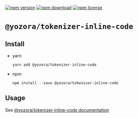 [![npm version](https://img.shields.io/npm/v/@yozora/tokenizer-inline-code.svg)](https://www.npmjs.com/package/@yozora/tokenizer-inline-code)
[![npm download](https://img.shields.io/npm/dm/@yozora/tokenizer-inline-code.svg)](https://www.npmjs.com/package/@yozora/tokenizer-inline-code)
[![npm license](https://img.shields.io/npm/l/@yozora/tokenizer-inline-code.svg)](https://www.npmjs.com/package/@yozora/tokenizer-inline-code)


# `@yozora/tokenizer-inline-code`

## Install

  * yarn

    ```console
    yarn add @yozora/tokenizer-inline-code
    ```

  * npm

    ```console
    npm install --save @yozora/tokenizer-inline-code
    ```

## Usage

  See [@yozora/tokenizer-inline-code documentation](https://yozora.guanghechen.com/docs/package/tokenizer-inline-code)
